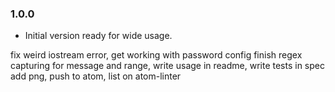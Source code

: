 ### 1.0.0
- Initial version ready for wide usage.

fix weird iostream error, get working with password config
finish regex capturing for message and range, write usage in readme, write tests in spec
add png, push to atom, list on atom-linter
